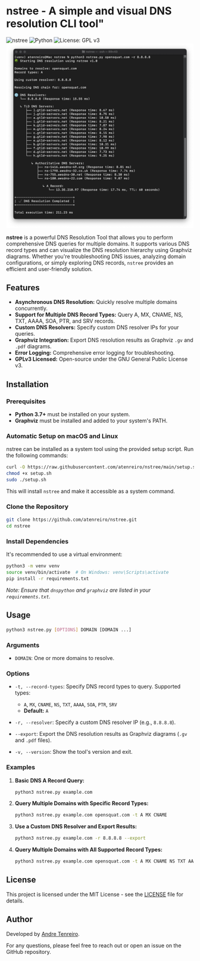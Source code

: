 # nstree - A simple and visual DNS resolution CLI tool"
![nstree](https://img.shields.io/badge/version-1.0-green) ![Python](https://img.shields.io/badge/python-3.x-blue) ![License: GPL v3](https://img.shields.io/badge/License-GPLv3-blue.svg)
![alt text](https://github.com/atenreiro/nstree/blob/main/screenshots/nstree.png)

**nstree** is a powerful DNS Resolution Tool that allows you to perform comprehensive DNS queries for multiple domains. It supports various DNS record types and can visualize the DNS resolution hierarchy using Graphviz diagrams. Whether you're troubleshooting DNS issues, analyzing domain configurations, or simply exploring DNS records, `nstree` provides an efficient and user-friendly solution.

## Features

- **Asynchronous DNS Resolution:** Quickly resolve multiple domains concurrently.
- **Support for Multiple DNS Record Types:** Query A, MX, CNAME, NS, TXT, AAAA, SOA, PTR, and SRV records.
- **Custom DNS Resolvers:** Specify custom DNS resolver IPs for your queries.
- **Graphviz Integration:** Export DNS resolution results as Graphviz `.gv` and `.pdf` diagrams.
- **Error Logging:** Comprehensive error logging for troubleshooting.
- **GPLv3 Licensed:** Open-source under the GNU General Public License v3.

## Installation

### Prerequisites

- **Python 3.7+** must be installed on your system.
- **Graphviz** must be installed and added to your system's PATH.

### Automatic Setup on macOS and Linux

nstree can be installed as a system tool using the provided setup script. Run the following commands:

```bash
curl -O https://raw.githubusercontent.com/atenreiro/nstree/main/setup.sh
chmod +x setup.sh
sudo ./setup.sh
```

This will install `nstree` and make it accessible as a system command.

### Clone the Repository

```bash
git clone https://github.com/atenreiro/nstree.git
cd nstree
```

### Install Dependencies

It's recommended to use a virtual environment:

```bash
python3 -m venv venv
source venv/bin/activate  # On Windows: venv\Scripts\activate
pip install -r requirements.txt
```

*Note: Ensure that `dnspython` and `graphviz` are listed in your `requirements.txt`.*

## Usage

```bash
python3 nstree.py [OPTIONS] DOMAIN [DOMAIN ...]
```

### Arguments

- `DOMAIN`: One or more domains to resolve.

### Options

- `-t, --record-types`: Specify DNS record types to query. Supported types:
  - `A`, `MX`, `CNAME`, `NS`, `TXT`, `AAAA`, `SOA`, `PTR`, `SRV`
  - **Default:** `A`

- `-r, --resolver`: Specify a custom DNS resolver IP (e.g., `8.8.8.8`).

- `--export`: Export the DNS resolution results as Graphviz diagrams (`.gv` and `.pdf` files).

- `-v, --version`: Show the tool's version and exit.

### Examples

1. **Basic DNS A Record Query:**

   ```bash
   python3 nstree.py example.com
   ```

2. **Query Multiple Domains with Specific Record Types:**

   ```bash
   python3 nstree.py example.com opensquat.com -t A MX CNAME
   ```

3. **Use a Custom DNS Resolver and Export Results:**

   ```bash
   python3 nstree.py example.com -r 8.8.8.8 --export
   ```

4. **Query Multiple Domains with All Supported Record Types:**

   ```bash
   python3 nstree.py example.com opensquat.com -t A MX CNAME NS TXT AAAA SOA PTR SRV
   ```

## License
This project is licensed under the MIT License - see the [LICENSE](LICENSE) file for details.

## Author
Developed by [Andre Tenreiro](https://www.linkedin.com/in/andretenreiro/).

For any questions, please feel free to reach out or open an issue on the GitHub repository.
